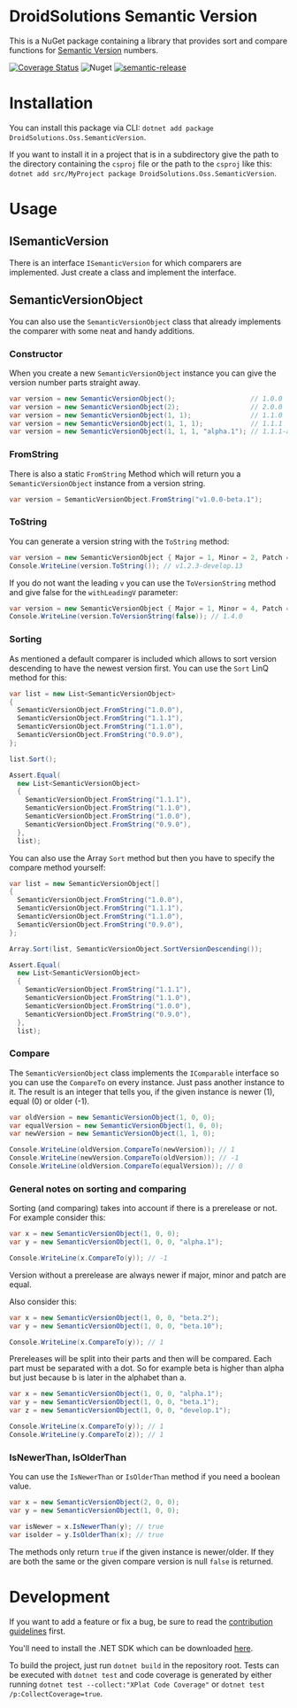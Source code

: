 # DroidSolutions Semantic Version

This is a NuGet package containing a library that provides sort and compare functions for [Semantic Version](https://semver.org/) numbers.

[![Coverage Status](https://coveralls.io/repos/github/droidsolutions/semantic-version/badge.svg?branch=main)](https://coveralls.io/github/droidsolutions/semantic-version?branch=main)
![Nuget](https://img.shields.io/nuget/v/DroidSolutions.Oss.SemanticVersion)
[![semantic-release](https://img.shields.io/badge/%20%20%F0%9F%93%A6%F0%9F%9A%80-semantic--release-e10079.svg)](https://github.com/semantic-release/semantic-release)

# Installation

You can install this package via CLI: `dotnet add package DroidSolutions.Oss.SemanticVersion`.

If you want to install it in a project that is in a subdirectory give the path to the directory containing the `csproj` file or the path to the `csproj` like this: `dotnet add src/MyProject package DroidSolutions.Oss.SemanticVersion`.

# Usage

## ISemanticVersion

There is an interface `ISemanticVersion` for which comparers are implemented. Just create a class and implement the interface.

## SemanticVersionObject

You can also use the `SemanticVersionObject` class that already implements the comparer with some neat and handy additions.

### Constructor

When you create a new `SemanticVersionObject` instance you can give the version number parts straight away.

```csharp
var version = new SemanticVersionObject();                   // 1.0.0
var version = new SemanticVersionObject(2);                  // 2.0.0
var version = new SemanticVersionObject(1, 1);               // 1.1.0
var version = new SemanticVersionObject(1, 1, 1);            // 1.1.1
var version = new SemanticVersionObject(1, 1, 1, "alpha.1"); // 1.1.1-alpha.1
```

### FromString

There is also a static `FromString` Method which will return you a `SemanticVersionObject` instance from a version string.

```csharp
var version = SemanticVersionObject.FromString("v1.0.0-beta.1");
```

### ToString

You can generate a version string with the `ToString` method:

```csharp
var version = new SemanticVersionObject { Major = 1, Minor = 2, Patch = 3, PreRelease = "develop.13" };
Console.WriteLine(version.ToString()); // v1.2.3-develop.13
```

If you do not want the leading `v` you can use the `ToVersionString` method and give false for the `withLeadingV` parameter:

```csharp
var version = new SemanticVersionObject { Major = 1, Minor = 4, Patch = 0 };
Console.WriteLine(version.ToVersionString(false)); // 1.4.0
```

### Sorting

As mentioned a default comparer is included which allows to sort version descending to have the newest version first. You can use the `Sort` LinQ method for this:

```csharp
var list = new List<SemanticVersionObject>
{
  SemanticVersionObject.FromString("1.0.0"),
  SemanticVersionObject.FromString("1.1.1"),
  SemanticVersionObject.FromString("1.1.0"),
  SemanticVersionObject.FromString("0.9.0"),
};

list.Sort();

Assert.Equal(
  new List<SemanticVersionObject>
  {
    SemanticVersionObject.FromString("1.1.1"),
    SemanticVersionObject.FromString("1.1.0"),
    SemanticVersionObject.FromString("1.0.0"),
    SemanticVersionObject.FromString("0.9.0"),
  },
  list);
```

You can also use the Array `Sort` method but then you have to specify the compare method yourself:

```csharp
var list = new SemanticVersionObject[]
{
  SemanticVersionObject.FromString("1.0.0"),
  SemanticVersionObject.FromString("1.1.1"),
  SemanticVersionObject.FromString("1.1.0"),
  SemanticVersionObject.FromString("0.9.0"),
};

Array.Sort(list, SemanticVersionObject.SortVersionDescending());

Assert.Equal(
  new List<SemanticVersionObject>
  {
    SemanticVersionObject.FromString("1.1.1"),
    SemanticVersionObject.FromString("1.1.0"),
    SemanticVersionObject.FromString("1.0.0"),
    SemanticVersionObject.FromString("0.9.0"),
  },
  list);
```

### Compare

The `SemanticVersionObject` class implements the `IComparable` interface so you can use the `CompareTo` on every instance. Just pass another instance to it. The result is an integer that tells you, if the given instance is newer (1), equal (0) or older (-1).

```csharp
var oldVersion = new SemanticVersionObject(1, 0, 0);
var equalVersion = new SemanticVersionObject(1, 0, 0);
var newVersion = new SemanticVersionObject(1, 1, 0);

Console.WriteLine(oldVersion.CompareTo(newVersion)); // 1
Console.WriteLine(newVersion.CompareTo(oldVersion)); // -1
Console.WriteLine(oldVersion.CompareTo(equalVersion)); // 0
```

### General notes on sorting and comparing

Sorting (and comparing) takes into account if there is a prerelease or not. For example consider this:

```csharp
var x = new SemanticVersionObject(1, 0, 0);
var y = new SemanticVersionObject(1, 0, 0, "alpha.1");

Console.WriteLine(x.CompareTo(y)); // -1
```

Version without a prerelease are always newer if major, minor and patch are equal.

Also consider this:

```csharp
var x = new SemanticVersionObject(1, 0, 0, "beta.2");
var y = new SemanticVersionObject(1, 0, 0, "beta.10");

Console.WriteLine(x.CompareTo(y)); // 1
```

Prereleases will be split into their parts and then will be compared. Each part must be separated with a dot. So for example beta is higher than alpha but just because b is later in the alphabet than a.

```csharp
var x = new SemanticVersionObject(1, 0, 0, "alpha.1");
var y = new SemanticVersionObject(1, 0, 0, "beta.1");
var z = new SemanticVersionObject(1, 0, 0, "develop.1");

Console.WriteLine(x.CompareTo(y)); // 1
Console.WriteLine(y.CompareTo(z)); // 1
```

### IsNewerThan, IsOlderThan

You can use the `IsNewerThan` or `IsOlderThan` method if you need a boolean value.

```csharp
var x = new SemanticVersionObject(2, 0, 0);
var y = new SemanticVersionObject(1, 0, 0);

var isNewer = x.IsNewerThan(y); // true
var isolder = y.IsOlderThan(x); // true
```

The methods only return `true` if the given instance is newer/older. If they are both the same or the given compare version is null `false` is returned.

# Development

If you want to add a feature or fix a bug, be sure to read the [contribution guidelines](./CONTRIBUTING.md) first.

You'll need to install the .NET SDK which can be downloaded [here](https://dotnet.microsoft.com/en-us/download).

To build the project, just run `dotnet build` in the repository root. Tests can be executed with `dotnet test` and code coverage is generated by either running `dotnet test --collect:"XPlat Code Coverage"` or `dotnet test /p:CollectCoverage=true`.